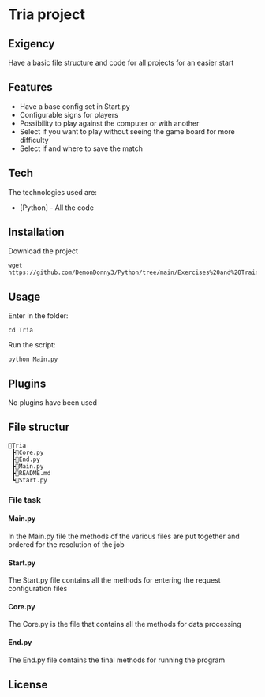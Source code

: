 # Tria project
## Exigency
Have a basic file structure and code for all projects for an easier start

## Features

- Have a base config set in Start.py
- Configurable signs for players
- Possibility to play against the computer or with another
- Select if you want to play without seeing the game board for more difficulty
- Select if and where to save the match

## Tech
The technologies used are:

- [Python] - All the code

## Installation
Download the project

```
wget https://github.com/DemonDonny3/Python/tree/main/Exercises%20and%20Training/Exercises/Tria
```

## Usage
Enter in the folder:

```
cd Tria
```

Run the script:

```
python Main.py
```

## Plugins
No plugins have been used

## File structur
```
📂Tria
 ┣📜Core.py
 ┣📜End.py
 ┣📜Main.py
 ┣📜README.md
 ┗📜Start.py
```

### File task
#### Main.py
In the Main.py file the methods of the various files are put together and ordered for the resolution of the job

#### Start.py
The Start.py file contains all the methods for entering the request configuration files

#### Core.py
The Core.py is the file that contains all the methods for data processing

#### End.py
The End.py file contains the final methods for running the program

## License